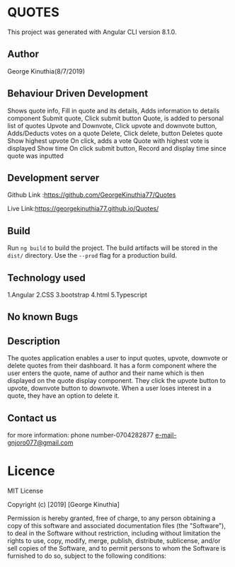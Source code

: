 # QUOTES

This project was generated with Angular CLI version 8.1.0.

## Author

George Kinuthia(8/7/2019)

## Behaviour Driven Development

Shows quote info,	Fill in quote and its details,	Adds information to details component Submit quote,	Click submit button Quote, is added to personal list of quotes Upvote and Downvote,	Click upvote and downvote button,	Adds/Deducts votes on a quote Delete,	Click delete, button	Deletes quote Show highest upvote	On click, adds a vote	Quote with highest vote is displayed Show time	On click submit button,	Record and display time since quote was inputted

## Development server
Github Link :https://github.com/GeorgeKinuthia77/Quotes

Live Link:https://georgekinuthia77.github.io/Quotes/

## Build

Run `ng build` to build the project. The build artifacts will be stored in the `dist/` directory. Use the `--prod` flag for a production build.

## Technology used

1.Angular
2.CSS
3.bootstrap
4.html
5.Typescript

## No known Bugs


## Description

The quotes application enables a user to input quotes, upvote, downvote or delete quotes from their dashboard. It has a form component where the user enters the quote, name of author and their name which is then displayed on the quote display component. They click the upvote button to upvote, downvote button to downvote. When a user loses interest in a quote, they have an option to delete it.

## Contact us

for more information:
phone number-0704282877
e-mail-gnjoro077@gmail.com

# Licence

MIT License

Copyright (c) [2019] [George Kinuthia]

Permission is hereby granted, free of charge, to any person obtaining a copy of this software and associated documentation files (the "Software"), to deal in the Software without restriction, including without limitation the rights to use, copy, modify, merge, publish, distribute, sublicense, and/or sell copies of the Software, and to permit persons to whom the Software is furnished to do so, subject to the following conditions:
